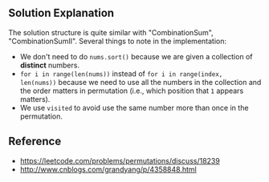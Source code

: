 ## Solution Explanation

The solution structure is quite similar with "CombinationSum", "CombinationSumII". Several things
to note in the implementation:

- We don't need to do `nums.sort()` because we are given a collection of **distinct** numbers.
- `for i in range(len(nums))` instead of `for i in range(index, len(nums))` because
we need to use all the numbers in the collection and the order matters in permutation
(i.e., which position that `1` appears matters).
- We use `visited` to avoid use the same number more than once in the permutation.


## Reference

- https://leetcode.com/problems/permutations/discuss/18239
- http://www.cnblogs.com/grandyang/p/4358848.html